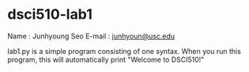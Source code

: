 # dsci510-lab1
Name : Junhyoung Seo
E-mail : junhyoun@usc.edu

lab1.py is a simple program consisting of one syntax. When you run this program, this will automatically print "Welcome to DSCI510!"
